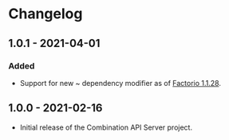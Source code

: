 # Changelog

## 1.0.1 - 2021-04-01

### Added

- Support for new ~ dependency modifier as of [Factorio 1.1.28](https://forums.factorio.com/viewtopic.php?f=3&t=97273).

## 1.0.0 - 2021-02-16

- Initial release of the Combination API Server project.
